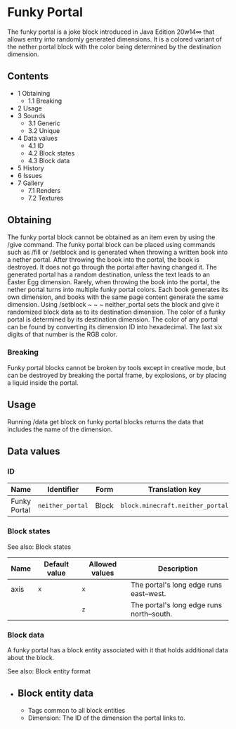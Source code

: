 # Funky Portal
The funky portal is a joke block introduced in Java Edition 20w14∞ that allows entry into randomly generated dimensions. It is a colored variant of the nether portal block with the color being determined by the destination dimension.

## Contents
- 1 Obtaining
	- 1.1 Breaking
- 2 Usage
- 3 Sounds
	- 3.1 Generic
	- 3.2 Unique
- 4 Data values
	- 4.1 ID
	- 4.2 Block states
	- 4.3 Block data
- 5 History
- 6 Issues
- 7 Gallery
	- 7.1 Renders
	- 7.2 Textures

## Obtaining
The funky portal block cannot be obtained as an item even by using the /give command. The funky portal block can be placed using commands such as /fill or /setblock and is generated when throwing a written book into a nether portal. After throwing the book into the portal, the book is destroyed.  It does not go through the portal after having changed it. The generated portal has a random destination, unless the text leads to an Easter Egg dimension. Rarely, when throwing the book into the portal, the nether portal turns into multiple funky portal colors. Each book generates its own dimension, and books with the same page content generate the same dimension. Using /setblock ~ ~ ~ neither_portal sets the block and give it randomized block data as to its destination dimension. The color of a funky portal is determined by its destination dimension. The color of any portal can be found by converting its dimension ID into hexadecimal. The last six digits of that number is the RGB color.

### Breaking
Funky portal blocks cannot be broken by tools except in creative mode, but can be destroyed by breaking the portal frame, by explosions, or by placing a liquid inside the portal.

## Usage
Running /data get block on funky portal blocks returns the data that includes the name of the dimension.

## Data values
### ID
| Name         | Identifier       | Form  | Translation key                  |
|--------------|------------------|-------|----------------------------------|
| Funky Portal | `neither_portal` | Block | `block.minecraft.neither_portal` |

### Block states
See also: Block states

| Name | Default value | Allowed values | Description                              |
|------|---------------|----------------|------------------------------------------|
| axis | `x`           | `x`            | The portal's long edge runs east–west.   |
|      |               | `z`            | The portal's long edge runs north–south. |

### Block data
A funky portal has a block entity associated with it that holds additional data about the block.

See also: Block entity format

- Block entity data
	- 
	- Tags common to all block entities
	- Dimension: The ID of the dimension the portal links to.


